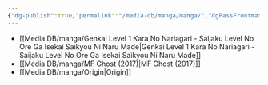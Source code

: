 ```yaml
---
{"dg-publish":true,"permalink":"/media-db/manga/manga/","dgPassFrontmatter":true,"noteIcon":"1","created":"2023-12-10T09:57:57.152+05:30","updated":"2023-12-20T12:33:01.433+05:30"}
---
```




- [[Media DB/manga/Genkai Level 1 Kara No Nariagari - Saijaku Level No Ore Ga Isekai Saikyou Ni Naru Made\|Genkai Level 1 Kara No Nariagari - Saijaku Level No Ore Ga Isekai Saikyou Ni Naru Made]]
- [[Media DB/manga/MF Ghost (2017)\|MF Ghost (2017)]]
- [[Media DB/manga/Origin\|Origin]]

